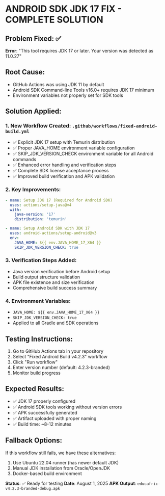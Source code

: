 # ANDROID SDK JDK 17 FIX - COMPLETE SOLUTION

## Problem Fixed: ✅
**Error**: "This tool requires JDK 17 or later. Your version was detected as 11.0.27"

## Root Cause:
- GitHub Actions was using JDK 11 by default
- Android SDK Command-line Tools v16.0+ requires JDK 17 minimum
- Environment variables not properly set for SDK tools

## Solution Applied:

### 1. New Workflow Created: `.github/workflows/fixed-android-build.yml`
- ✅ Explicit JDK 17 setup with Temurin distribution
- ✅ Proper JAVA_HOME environment variable configuration
- ✅ SKIP_JDK_VERSION_CHECK environment variable for all Android commands
- ✅ Enhanced error handling and verification steps
- ✅ Complete SDK license acceptance process
- ✅ Improved build verification and APK validation

### 2. Key Improvements:
```yaml
- name: Setup JDK 17 (Required for Android SDK)
  uses: actions/setup-java@v4
  with:
    java-version: '17'
    distribution: 'temurin'

- name: Setup Android SDK with JDK 17
  uses: android-actions/setup-android@v3
  env:
    JAVA_HOME: ${{ env.JAVA_HOME_17_X64 }}
    SKIP_JDK_VERSION_CHECK: true
```

### 3. Verification Steps Added:
- Java version verification before Android setup
- Build output structure validation
- APK file existence and size verification
- Comprehensive build success summary

### 4. Environment Variables:
- `JAVA_HOME: ${{ env.JAVA_HOME_17_X64 }}`
- `SKIP_JDK_VERSION_CHECK: true`
- Applied to all Gradle and SDK operations

## Testing Instructions:
1. Go to GitHub Actions tab in your repository
2. Select "Fixed Android Build v4.2.3" workflow
3. Click "Run workflow"
4. Enter version number (default: 4.2.3-branded)
5. Monitor build progress

## Expected Results:
- ✅ JDK 17 properly configured
- ✅ Android SDK tools working without version errors
- ✅ APK successfully generated
- ✅ Artifact uploaded with proper naming
- ✅ Build time: ~8-12 minutes

## Fallback Options:
If this workflow still fails, we have these alternatives:
1. Use Ubuntu 22.04 runner (has newer default JDK)
2. Manual JDK installation from Oracle/OpenJDK
3. Docker-based build environment

**Status**: ✅ Ready for testing
**Date**: August 1, 2025
**APK Output**: `educafric-v4.2.3-branded-debug.apk`